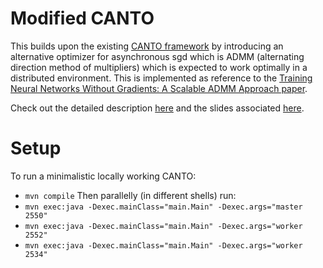 # Modified CANTO

This builds upon the existing [CANTO framework](https://github.com/cloud-and-smart-labs/akka-framework-for-dist-ml) by introducing an alternative optimizer for asynchronous sgd which is ADMM (alternating direction method of multipliers) which is expected to work optimally in a distributed environment. This is implemented as reference to the [Training Neural Networks Without Gradients: A Scalable ADMM Approach paper](https://arxiv.org/pdf/1605.02026.pdf).

Check out the detailed description [here](https://docs.google.com/document/d/1yDxX_yxwTog26KZt9qQ7LrJpgWsx3tLlmGDSN-DtDEU/edit?usp=sharing) and the slides associated [here](https://docs.google.com/presentation/d/1PGukKaqpTya4qCLgW76giq4nwKXpYp3XMjHw53Sv0FA/edit?usp=sharing).

# Setup

To run a minimalistic locally working CANTO:
- `mvn compile`
Then parallelly (in different shells) run:  
- `mvn exec:java -Dexec.mainClass="main.Main" -Dexec.args="master 2550"`
- `mvn exec:java -Dexec.mainClass="main.Main" -Dexec.args="worker 2552"`
- `mvn exec:java -Dexec.mainClass="main.Main" -Dexec.args="worker 2534"`

